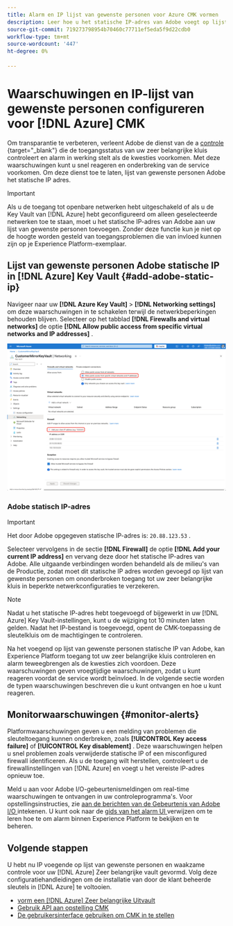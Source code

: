 ```yaml
---
title: Alarm en IP lijst van gewenste personen voor Azure CMK vormen
description: Leer hoe u het statische IP-adres van Adobe voegt op lijst van gewenste personen in Azure Key Vault en begrijpt hoe waarschuwingen van Experience Platform helpen problemen met sleuteltoegang door klanten op te sporen en op te lossen.
source-git-commit: 719273798954b70460c77711ef5eda5f9d22cdb0
workflow-type: tm+mt
source-wordcount: '447'
ht-degree: 0%

---
```


# Waarschuwingen en IP-lijst van gewenste personen configureren voor [!DNL Azure] CMK

Om transparantie te verbeteren, verleent Adobe de dienst van de a [ controle ](../../../../observability/alerts/ui.md){target="_blank"} die de toegangsstatus van uw zeer belangrijke kluis controleert en alarm in werking stelt als de kwesties voorkomen. Met deze waarschuwingen kunt u snel reageren en onderbreking van de service voorkomen. Om deze dienst toe te laten, lijst van gewenste personen Adobe het statische IP adres.

>[!IMPORTANT]
>
>Als u de toegang tot openbare netwerken hebt uitgeschakeld of als u de Key Vault van [!DNL Azure] hebt geconfigureerd om alleen geselecteerde netwerken toe te staan, moet u het statische IP-adres van Adobe aan uw lijst van gewenste personen toevoegen. Zonder deze functie kun je niet op de hoogte worden gesteld van toegangsproblemen die van invloed kunnen zijn op je Experience Platform-exemplaar.

## Lijst van gewenste personen Adobe statische IP in [!DNL Azure] Key Vault {#add-adobe-static-ip}

Navigeer naar uw **[!DNL Azure Key Vault]** > **[!DNL Networking settings]** om deze waarschuwingen in te schakelen terwijl de netwerkbeperkingen behouden blijven. Selecteer op het tabblad **[!DNL Firewalls and virtual networks]** de optie **[!DNL Allow public access from specific virtual networks and IP addresses]** .

![[!DNL Azure] Het scherm van de montages van het Voorzien van een netwerk van de Zeer belangrijke kluis die waar te om Adobe toe te voegen statisch IP adres en met de Allow toegang van optie benadrukt.](../../../images/governance-privacy-security/customer-managed-keys/key-vault-networking-settings.png)

### Adobe statisch IP-adres

>[!IMPORTANT]
>
>Het door Adobe opgegeven statische IP-adres is: `20.88.123.53` .

Selecteer vervolgens in de sectie **[!DNL Firewall]** de optie **[!DNL Add your current IP address]** en vervang deze door het statische IP-adres van Adobe. Alle uitgaande verbindingen worden behandeld als de milieu&#39;s van de Productie, zodat moet dit statische IP adres worden gevoegd op lijst van gewenste personen om ononderbroken toegang tot uw zeer belangrijke kluis in beperkte netwerkconfiguraties te verzekeren.

>[!NOTE]
>
>Nadat u het statische IP-adres hebt toegevoegd of bijgewerkt in uw [!DNL Azure] Key Vault-instellingen, kunt u de wijziging tot 10 minuten laten gelden. Nadat het IP-bestand is toegevoegd, opent de CMK-toepassing de sleutelkluis om de machtigingen te controleren.

Na het voegend op lijst van gewenste personen statische IP van Adobe, kan Experience Platform toegang tot uw zeer belangrijke kluis controleren en alarm teweegbrengen als de kwesties zich voordoen. Deze waarschuwingen geven vroegtijdige waarschuwingen, zodat u kunt reageren voordat de service wordt beïnvloed. In de volgende sectie worden de typen waarschuwingen beschreven die u kunt ontvangen en hoe u kunt reageren.

## Monitorwaarschuwingen {#monitor-alerts}

Platformwaarschuwingen geven u een melding van problemen die sleuteltoegang kunnen onderbreken, zoals **[!UICONTROL Key access failure]** of **[!UICONTROL Key disablement]** . Deze waarschuwingen helpen u snel problemen zoals verwijderde statische IP of een misconfigured firewall identificeren. Als u de toegang wilt herstellen, controleert u de firewallinstellingen van [!DNL Azure] en voegt u het vereiste IP-adres opnieuw toe.

<!-- For a complete list of alert types and recommended resolutions, see the [CMK alert resolution reference](../alert-resolution-reference.md). -->

Meld u aan voor Adobe I/O-gebeurtenismeldingen om real-time waarschuwingen te ontvangen in uw controleprogramma&#39;s. Voor opstellingsinstructies, zie [ aan de berichten van de Gebeurtenis van Adobe I/O ](../../../../observability/alerts/subscribe.md) intekenen. U kunt ook naar de [ gids van het alarm UI ](../../../../observability/alerts/ui.md) verwijzen om te leren hoe te om alarm binnen Experience Platform te bekijken en te beheren.

## Volgende stappen

U hebt nu IP voegende op lijst van gewenste personen en waakzame controle voor uw [!DNL Azure] Zeer belangrijke vault gevormd. Volg deze configuratiehandleidingen om de installatie van door de klant beheerde sleutels in [!DNL Azure] te voltooien.

- [ vorm een  [!DNL Azure]  Zeer belangrijke Uitvault ](./azure-key-vault-config.md)
- [ Gebruik API aan opstelling CMK ](./api-set-up.md)
- [De gebruikersinterface gebruiken om CMK in te stellen](./ui-set-up.md)
